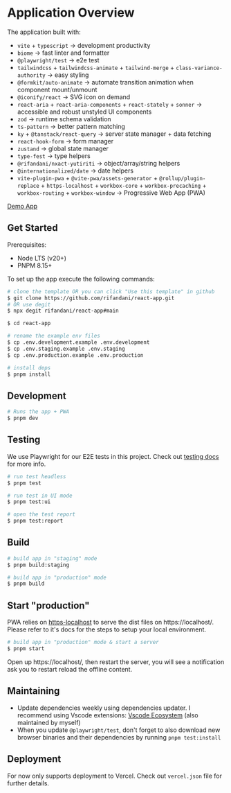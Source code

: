 # Application Overview

The application built with:

- `vite` + `typescript` -> development productivity
- `biome` -> fast linter and formatter
- `@playwright/test` -> e2e test
- `tailwindcss` + `tailwindcss-animate` + `tailwind-merge` + `class-variance-authority` -> easy styling
- `@formkit/auto-animate` -> automate transition animation when component mount/unmount
- `@iconify/react` -> SVG icon on demand
- `react-aria` + `react-aria-components` + `react-stately` + `sonner` -> accessible and robust unstyled UI components
- `zod` -> runtime schema validation
- `ts-pattern` -> better pattern matching
- `ky` + `@tanstack/react-query` -> server state manager + data fetching
- `react-hook-form` -> form manager
- `zustand` -> global state manager
- `type-fest` -> type helpers
- `@rifandani/nxact-yutiriti` -> object/array/string helpers
- `@internationalized/date` -> date helpers
- `vite-plugin-pwa` + `@vite-pwa/assets-generator` + `@rollup/plugin-replace` + `https-localhost` + `workbox-core` + `workbox-precaching` + `workbox-routing` + `workbox-window` -> Progressive Web App (PWA)

[Demo App](https://react-app-rifandani.vercel.app)

## Get Started

Prerequisites:

- Node LTS (v20+)
- PNPM 8.15+

To set up the app execute the following commands:

```bash
# clone the template OR you can click "Use this template" in github
$ git clone https://github.com/rifandani/react-app.git
# OR use degit
$ npx degit rifandani/react-app#main

$ cd react-app

# rename the example env files
$ cp .env.development.example .env.development
$ cp .env.staging.example .env.staging
$ cp .env.production.example .env.production

# install deps
$ pnpm install
```

## Development

```bash
# Runs the app + PWA
$ pnpm dev
```

## Testing

We use Playwright for our E2E tests in this project. Check out [testing docs](./testing.md) for more info.

```bash
# run test headless
$ pnpm test

# run test in UI mode
$ pnpm test:ui

# open the test report
$ pnpm test:report
```

## Build

```bash
# build app in "staging" mode
$ pnpm build:staging

# build app in "production" mode
$ pnpm build
```

## Start "production"

PWA relies on [https-localhost](https://github.com/daquinoaldo/https-localhost) to serve the dist files on https://localhost/. Please refer to it's docs for the steps to setup your local environment.

```bash
# build app in "production" mode & start a server
$ pnpm start
```

Open up https://localhost/, then restart the server, you will see a notification ask you to restart reload the offline content.

## Maintaining

- Update dependencies weekly using dependencies updater. I recommend using Vscode extensions: [Vscode Ecosystem](https://marketplace.visualstudio.com/items?itemName=rifandani.vscode-ecosystem) (also maintained by myself)
- When you update `@playwright/test`, don't forget to also download new browser binaries and their dependencies by running `pnpm test:install`

## Deployment

For now only supports deployment to Vercel.
Check out `vercel.json` file for further details.
